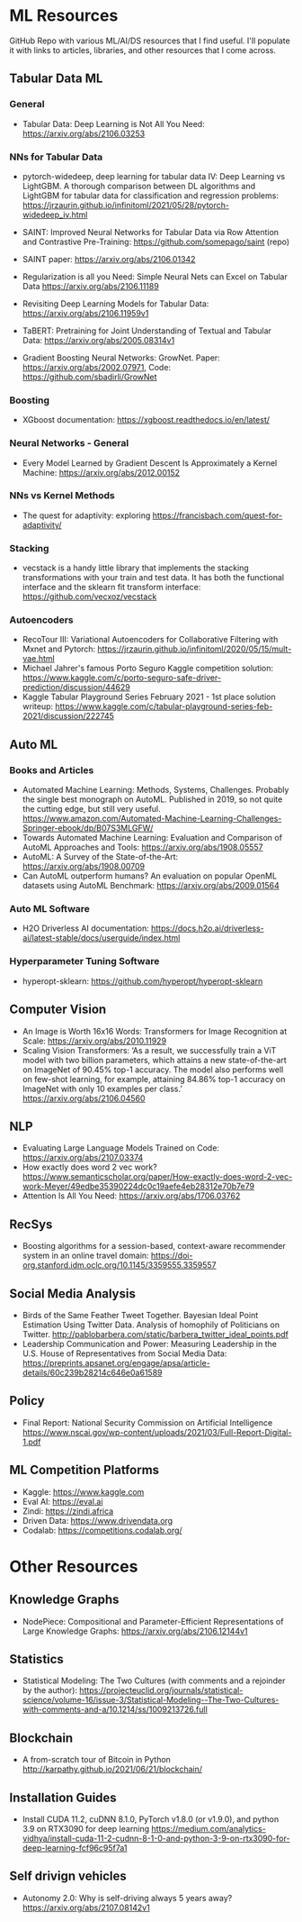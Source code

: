 # ML Resources

GitHub Repo with various ML/AI/DS resources that I find useful. I'll populate it with links to articles, libraries, and other resources that I come across. 


## Tabular Data ML

### General

* Tabular Data: Deep Learning is Not All You Need: https://arxiv.org/abs/2106.03253

### NNs for Tabular Data

* pytorch-widedeep, deep learning for tabular data IV: Deep Learning vs LightGBM. A thorough comparison between DL algorithms and LightGBM for tabular data for classification and regression problems: https://jrzaurin.github.io/infinitoml/2021/05/28/pytorch-widedeep_iv.html

* SAINT: Improved Neural Networks for Tabular Data via Row Attention and Contrastive Pre-Training: https://github.com/somepago/saint (repo)
* SAINT paper: https://arxiv.org/abs/2106.01342
* Regularization is all you Need: Simple Neural Nets can Excel on Tabular Data https://arxiv.org/abs/2106.11189
* Revisiting Deep Learning Models for Tabular Data: https://arxiv.org/abs/2106.11959v1
* TaBERT: Pretraining for Joint Understanding of Textual and Tabular Data: https://arxiv.org/abs/2005.08314v1
* Gradient Boosting Neural Networks: GrowNet. Paper: https://arxiv.org/abs/2002.07971, Code: https://github.com/sbadirli/GrowNet

### Boosting

* XGboost documentation: https://xgboost.readthedocs.io/en/latest/

### Neural Networks - General

* Every Model Learned by Gradient Descent Is Approximately a Kernel Machine: https://arxiv.org/abs/2012.00152

### NNs vs Kernel Methods

* The quest for adaptivity: exploring https://francisbach.com/quest-for-adaptivity/

### Stacking

* vecstack is a handy little library that implements the stacking transformations with your train and test data. It has both the functional interface and the sklearn fit transform interface: https://github.com/vecxoz/vecstack

### Autoencoders

* RecoTour III: Variational Autoencoders for Collaborative Filtering with Mxnet and Pytorch: https://jrzaurin.github.io/infinitoml/2020/05/15/mult-vae.html
* Michael Jahrer's famous Porto Seguro Kaggle competition solution: https://www.kaggle.com/c/porto-seguro-safe-driver-prediction/discussion/44629
* Kaggle Tabular Playground Series February 2021 - 1st place solution writeup: https://www.kaggle.com/c/tabular-playground-series-feb-2021/discussion/222745


## Auto ML

### Books and Articles

* Automated Machine Learning: Methods, Systems, Challenges. Probably the single best monograph on AutoML. Published in 2019, so not quite the cutting edge, but still very useful. https://www.amazon.com/Automated-Machine-Learning-Challenges-Springer-ebook/dp/B07S3MLGFW/
* Towards Automated Machine Learning: Evaluation and Comparison of AutoML Approaches and Tools: https://arxiv.org/abs/1908.05557
* AutoML: A Survey of the State-of-the-Art: https://arxiv.org/abs/1908.00709
* Can AutoML outperform humans? An evaluation on popular OpenML datasets using AutoML Benchmark: https://arxiv.org/abs/2009.01564

### Auto ML Software

* H2O Driverless AI documentation: https://docs.h2o.ai/driverless-ai/latest-stable/docs/userguide/index.html

### Hyperparameter Tuning Software

* hyperopt-sklearn: https://github.com/hyperopt/hyperopt-sklearn


## Computer Vision

* An Image is Worth 16x16 Words: Transformers for Image Recognition at Scale: https://arxiv.org/abs/2010.11929
* Scaling Vision Transformers: ‘As a result, we successfully train a ViT model with two billion parameters, which attains a new state-of-the-art on ImageNet of 90.45% top-1 accuracy. The model also performs well on few-shot learning, for example, attaining 84.86% top-1 accuracy on ImageNet with only 10 examples per class.’
https://arxiv.org/abs/2106.04560


## NLP

* Evaluating Large Language Models Trained on Code: https://arxiv.org/abs/2107.03374
* How exactly does word 2 vec work? https://www.semanticscholar.org/paper/How-exactly-does-word-2-vec-work-Meyer/49edbe35390224dc0c19aefe4eb28312e70b7e79
* Attention Is All You Need: https://arxiv.org/abs/1706.03762

## RecSys

* Boosting algorithms for a session-based, context-aware recommender system in an online travel domain: https://doi-org.stanford.idm.oclc.org/10.1145/3359555.3359557


## Social Media Analysis

* Birds of the Same Feather Tweet Together. Bayesian Ideal Point Estimation Using Twitter Data. Analysis of homophily of Politicians on Twitter. http://pablobarbera.com/static/barbera_twitter_ideal_points.pdf
* Leadership Communication and Power: Measuring Leadership in the U.S. House of Representatives from Social Media Data: https://preprints.apsanet.org/engage/apsa/article-details/60c239b28214c646e0a61589

## Policy

* Final Report: National Security Commission on Artificial Intelligence https://www.nscai.gov/wp-content/uploads/2021/03/Full-Report-Digital-1.pdf

## ML Competition Platforms

* Kaggle: https://www.kaggle.com
* Eval AI: https://eval.ai
* Zindi: https://zindi.africa
* Driven Data: https://www.drivendata.org
* Codalab: https://competitions.codalab.org/

# Other Resources

## Knowledge Graphs

* NodePiece: Compositional and Parameter-Efficient Representations of Large Knowledge Graphs: https://arxiv.org/abs/2106.12144v1

## Statistics

* Statistical Modeling: The Two Cultures (with comments and a rejoinder by the author): https://projecteuclid.org/journals/statistical-science/volume-16/issue-3/Statistical-Modeling--The-Two-Cultures-with-comments-and-a/10.1214/ss/1009213726.full

## Blockchain

* A from-scratch tour of Bitcoin in Python http://karpathy.github.io/2021/06/21/blockchain/

## Installation Guides

* Install CUDA 11.2, cuDNN 8.1.0, PyTorch v1.8.0 (or v1.9.0), and python 3.9 on RTX3090 for deep learning https://medium.com/analytics-vidhya/install-cuda-11-2-cudnn-8-1-0-and-python-3-9-on-rtx3090-for-deep-learning-fcf96c95f7a1

## Self drivign vehicles

* Autonomy 2.0: Why is self-driving always 5 years away? https://arxiv.org/abs/2107.08142v1
